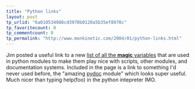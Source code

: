 ```yaml
---
title: "Python links"
layout: post
tp_urlid: "6a010534988cd3970b0120a5b35ef8970c"
tp_favoritecount: 0
tp_commentcount: 0
tp_permalink: "http://www.monkinetic.com/2004/01/python-links.html"
---
```

Jim posted a useful link to a new <a href="http://www.cardboard.nu/archives/000138.html">list of all the __magic__ variables</a> that are used in python modules to make them play nice with scripts, other modules, and documentation systems. Included in the page is a link to something I&#39;d never used before, the &quot;amazing <a href="http://www.python.org/doc/current/lib/module-pydoc.html">pydoc</a> module&quot; which looks super useful. Much nicer than typing help(foo) in the python intepreter IMO.
